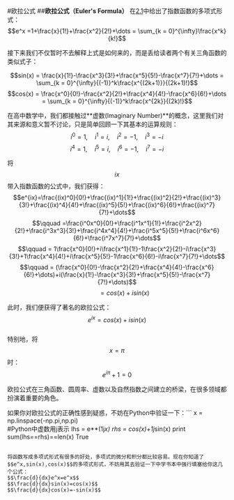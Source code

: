 #欧拉公式
##**欧拉公式（Euler's Formula）**
在[2.1](01Functions.md)中给出了指数函数的多项式形式：
$$e^x =1+\frac{x}{1!}+\frac{x^2}{2!}+\dots = \sum_{k = 0}^{\infty}\frac{x^k}{k!}$$ 

接下来我们不仅暂时不去解释上式是如何来的，而是丢给读者两个有关三角函数的类似式子：

$$sin(x) = \frac{x}{1!}-\frac{x^3}{3!}+\frac{x^5}{5!}-\frac{x^7}{7!}+\dots = \sum_{k = 0}^{\infty}{(-1)}^k\frac{x^{(2k+1)}}{(2k+1)!}$$
$$cos(x) = \frac{x^0}{0!}-\frac{x^2}{2!}+\frac{x^4}{4!}-\frac{x^6}{6!}+\dots = \sum_{k = 0}^{\infty}{(-1)}^k\frac{x^{2k}}{(2k)!}$$

在高中数学中，我们都接触过**虚数(Imaginary Number)**的概念，这里我们对其来源和意义暂不讨论，只是简单回顾一下其基本的运算规则：
$$i^0=1,\quad i^1=i,\quad i^2=-1,\quad i^3=-i$$
$$i^4=1,\quad i^5=i,\quad i^6=-1,\quad i^7=-i$$

将$$ix$$带入指数函数的公式中，我们获得：
$$e^{ix}=\frac{(ix)^0}{0!}+\frac{(ix)^1}{1!}+\frac{(ix)^2}{2!}+\frac{(ix)^3}{3!}+\frac{(ix)^4}{4!}+\frac{(ix)^5}{5!}+\frac{(ix)^6}{6!}+\frac{(ix)^7}{7!}+\dots$$
$$\qquad =\frac{i^0x^0}{0!}+\frac{i^1x^1}{1!}+\frac{i^2x^2}{2!}+\frac{i^3x^3}{3!}+\frac{i^4x^4}{4!}+\frac{i^5x^5}{5!}+\frac{i^6x^6}{6!}+\frac{i^7x^7}{7!}+\dots$$
$$\qquad = 1\frac{x^0}{0!}+i\frac{x^1}{1!}-1\frac{x^2}{2!}-i\frac{x^3}{3!}+1\frac{x^4}{4!}+i\frac{x^5}{5!}-1\frac{x^6}{6!}-i\frac{x^7}{7!}+\dots$$
$$\qquad = (\frac{x^0}{0!}-\frac{x^2}{2!}+\frac{x^4}{4!}-\frac{x^6}{6!}+\dots)+i(\frac{x}{1!}-\frac{x^3}{3!}+\frac{x^5}{5!}-\frac{x^7}{7!}+\dots)$$
$$\qquad = cos(x)+isin(x)$$

此时，我们便获得了著名的欧拉公式：$$e^{ix} = cos(x)+isin(x)$$  
特别地，将$$x=\pi$$时：$$e^{i\pi}+1=0$$  

欧拉公式在三角函数、圆周率、虚数以及自然指数之间建立的桥梁，在很多领域都扮演着重要的角色。

如果你对欧拉公式的正确性感到疑惑，不妨在Python中验证一下：```
    x = np.linspace(-np.pi,np.pi)    
    #Python中虚数用j表示
    lhs = e**(1j*x)
    rhs = cos(x)+1j*sin(x)
    print sum(lhs==rhs)==len(x)
    True
```

将函数写成多项式形式有很多的好处，多项式的微分和积分都比较容易。现在你知道了$$e^x,sin(x),cos(x)$$的多项式形式，不妨用其去验证一下中学书本中强行填塞给你这几个公式：   
$$\frac{d}{dx}e^x=e^x$$
$$\frac{d}{dx}sin(x)=cos(x)$$
$$\frac{d}{dx}cos(x)=-sin(x)$$  
